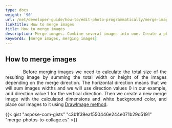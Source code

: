 ```yaml
---
type: docs
weight: '90'
url: /net/developer-guide/how-to/edit-photo-programmatically/merge-images
linktitle: How to merge images
title: How to merge images
description: Merge images. Combine several images into one. Create a photo collage.
keywords: [merge images, merging images]
---
```


## How to merge images

<p align='justify'>
&nbsp;&nbsp;&nbsp;&nbsp;&nbsp;&nbsp;&nbsp;&nbsp;
Before merging images we need to calculate the total size of the resulting image by summing the total width or height of the images depending on the merge direction. The horizontal direction means that we will sum images widths and we will use direction values 0 in our example, and direction value 1 for the vertical direction. Then we create a new merge image with the calculated dimensions and white background color, and place our images to it using <a href="https://reference.aspose.com/imaging/net/aspose.imaging/graphics/drawimage/">DrawImage method</a>.
</p>

{{< gist "aspose-com-gists" "c3b1f39eaf550446e244e071b29d5191" "merge-photos-to-collage.cs" >}}
